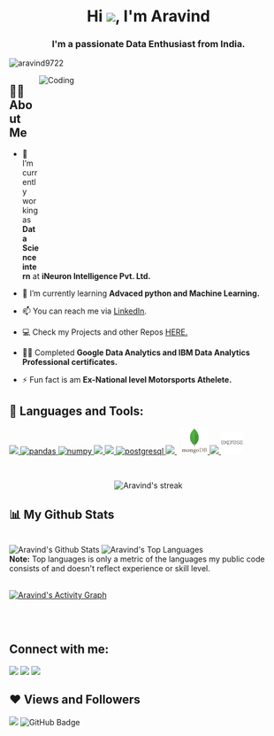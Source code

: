 <h1 align="center">Hi <img src="https://raw.githubusercontent.com/MartinHeinz/MartinHeinz/master/wave.gif" width="30px">, I'm Aravind</h1>
<h3 align="center">I'm a passionate Data Enthusiast from India.</h3>

<p align="left"> <img src="https://komarev.com/ghpvc/?username=aravind9722&label=Profile%20views&color=0e75b6&style=flat" alt="aravind9722" /> </p>

<img align="right" alt="Coding" width="450" height="350" src="https://user-images.githubusercontent.com/84115928/142569072-22fdc7ac-5815-4e96-b84d-f918a85d47ec.gif">

## 🙋‍♂️ About Me

- 🔭 I’m currently working as **Data Science intern** at **iNeuron Intelligence Pvt. Ltd.**

- 🌱 I’m currently learning **Advaced python and Machine Learning.**

- 📫 You can reach me via [LinkedIn](https://www.linkedin.com/in/aravind-selvam/).

- 💻 Check my Projects and other Repos [HERE.](https://github.com/aravind9722?tab=repositories)

- 👨‍💻 Completed **Google Data Analytics and IBM Data Analytics Professional certificates.** 

- ⚡ Fun fact is am **Ex-National level Motorsports Athelete.**

## 🚀 Languages and Tools:

<p align="left"> 
    <a href="https://www.python.org" target="_blank"> <img src="https://img.icons8.com/color/48/000000/python.png"/> </a> 
    <a href="https://pandas.pydata.org/" target="_blank"> <img src="https://pandas.pydata.org/static/img/pandas_secondary.svg" alt="pandas" width="auto" height="50"/> </a> 
    <a href="https://numpy.org/" target="_blank"> <img src="https://user-images.githubusercontent.com/50221806/86498201-a8bd8680-bd39-11ea-9d08-66b610a8dc01.png" alt="numpy" width="auto" height="50"/> </a>
    <a href="https://www.microsoft.com/en-in/microsoft-365/excel" target="_blank"> <img src="https://img.icons8.com/fluency/48/000000/microsoft-excel-2019.png"/> </a> 
    <a href="https://public.tableau.com/app/profile/aravind1998#!/?newProfile=&activeTab=0" target="_blank"> <img src="https://img.icons8.com/color/48/000000/tableau-software.png"/> </a>
    <a href="https://https://www.postgresql.org//" target="_blank"> <img src="https://img.icons8.com/color/48/000000/postgreesql.png" alt='postgresql' width= 'auto' height= '45'/> </a>
    <a style="padding-right:8px;" href="https://www.mysql.com/" target="_blank"> <img src="https://img.icons8.com/fluent/50/000000/mysql-logo.png"/> </a>
    <a href="https://www.mongodb.com/" target="_blank"> <img src="https://raw.githubusercontent.com/devicons/devicon/master/icons/mongodb/mongodb-original-wordmark.svg" alt="mongodb" width="48" height="48"/> </a>    
    <a href="https://powerbi.microsoft.com/en-au/" target="_blank"> <img src="https://img.icons8.com/color/48/000000/power-bi.png"/> </a> 
    <a href="https://expressjs.com" target="_blank"> <img src="https://raw.githubusercontent.com/devicons/devicon/master/icons/express/express-original-wordmark.svg" alt="express" width="40" height="40"/> </a>
</p>
<br/>

<p align="center">
        <img title="🔥 Get streak stats for your profile at git.io/streak-stats" alt="Aravind's streak" src="https://github-readme-streak-stats.herokuapp.com/?user=aravind9722&theme=black-ice&hide_border=true&stroke=0000&background=060A0CD0"/>
    </a>
</p>

## 📊 My Github Stats

  <br/>
    <img alt="Aravind's Github Stats" src="https://github-readme-stats.vercel.app/api?username=aravind9722&show_icons=true&count_private=true&theme=react&hide_border=true&bg_color=0D1117" /></a>
    <img alt="Aravind's Top Languages" src="https://github-readme-stats.vercel.app/api/top-langs/?username=aravind9722&langs_count=8&count_private=true&layout=compact&theme=react&hide_border=true&bg_color=0D1117" /></a>
  <br/>
  <b>Note:</b> Top languages is only a metric of the languages my public code consists of and doesn't reflect experience or skill level.


<br/>
<br/>

<a href="https://github.com/aravind9722/github-readme-activity-graph"><img alt="Aravind's Activity Graph" src="https://activity-graph.herokuapp.com/graph?username=Aravind9722&bg_color=0D1117&color=5BCDEC&line=5BCDEC&point=FFFFFF&hide_border=true" /></a>

<br/>
<br/>

## Connect with me:
<p align="left">

<a href = "https://www.linkedin.com/in/aravind-selvam/"><img src="https://img.icons8.com/fluent/48/000000/linkedin.png"/></a>
<a href = "https://twitter.com/Aravind__36"><img src="https://img.icons8.com/fluent/48/000000/twitter.png"/></a>
<a href = "https://www.instagram.com/aravind._selvam/"><img src="https://img.icons8.com/fluent/48/000000/instagram-new.png"/></a>

</p>

## ❤ Views and Followers
<img src="https://komarev.com/ghpvc/?username=aravind9722">
<img src="https://img.shields.io/github/followers/aravind9722?label=Followers&style=social" alt="GitHub Badge"></a>
